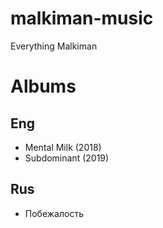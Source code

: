 # malkiman-music
Everything Malkiman

# Albums
## Eng
- Mental Milk (2018)
- Subdominant (2019)

## Rus
- Побежалость

